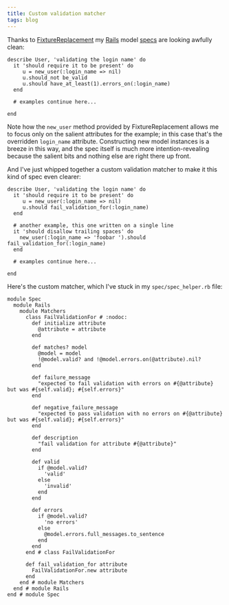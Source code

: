 ```yaml
---
title: Custom validation matcher
tags: blog
---
```


Thanks to [FixtureReplacement](http://www.wincent.com/knowledge-base/FixtureReplacement) my [Rails](http://www.wincent.com/knowledge-base/Rails) model [specs](http://www.wincent.com/knowledge-base/specs) are looking awfully clean:

    describe User, 'validating the login name' do
      it 'should require it to be present' do
         u = new_user(:login_name => nil)
         u.should_not be_valid
         u.should have_at_least(1).errors_on(:login_name)
      end

      # examples continue here...

    end

Note how the `new_user` method provided by FixtureReplacement allows me to focus only on the salient attributes for the example; in this case that's the overridden `login_name` attribute. Constructing new model instances is a breeze in this way, and the spec itself is much more intention-revealing because the salient bits and nothing else are right there up front.

And I've just whipped together a custom validation matcher to make it this kind of spec even clearer:

    describe User, 'validating the login name' do
      it 'should require it to be present' do
         u = new_user(:login_name => nil)
         u.should fail_validation_for(:login_name)
      end

      # another example, this one written on a single line
      it 'should disallow trailing spaces' do
        new_user(:login_name => 'foobar ').should fail_validation_for(:login_name)
      end

      # examples continue here...

    end

Here's the custom matcher, which I've stuck in my `spec/spec_helper.rb` file:

    module Spec
      module Rails
        module Matchers
          class FailValidationFor # :nodoc:
            def initialize attribute
              @attribute = attribute
            end

            def matches? model
              @model = model
              !@model.valid? and !@model.errors.on(@attribute).nil?
            end

            def failure_message
              "expected to fail validation with errors on #{@attribute} but was #{self.valid}; #{self.errors}"
            end

            def negative_failure_message
              "expected to pass validation with no errors on #{@attribute} but was #{self.valid}; #{self.errors}"
            end

            def description
              "fail validation for attribute #{@attribute}"
            end

            def valid
              if @model.valid?
                'valid'
              else
                'invalid'
              end
            end

            def errors
              if @model.valid?
                'no errors'
              else
                @model.errors.full_messages.to_sentence
              end
            end
          end # class FailValidationFor

          def fail_validation_for attribute
            FailValidationFor.new attribute
          end
        end # module Matchers
      end # module Rails
    end # module Spec
